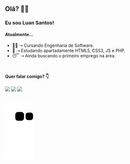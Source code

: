 ## Olá? 🐱‍👤

### Eu sou Luan Santos!

#### Atualmente...


- 👨‍🎓 ⇢ Cursando Engenharia de Software.
- 👾 ⇢ Estudando apartadamente HTML5, CSS3, JS e PHP.
- 😴 ⇢ Ainda buscando o primeiro emprego na área.
<br>

#### Quer falar comigo? 👇

<div>
  <a href = "mailto:luan.cardoso0029@gmail.com"><img src="https://img.shields.io/badge/-Gmail-%23333?style=for-the-badge&logo=gmail&logoColor=red" target="_blank"></a>
  <a href="https://www.instagram.com/luan.sntos_" target="_blank"><img src="https://img.shields.io/badge/-Instagram-%23E4405F?style=for-the-badge&logo=instagram&logoColor=white" target="_blank"></a>
  <a href="https://contate.me/luansantos" target="_blank"><img src= "https://img.shields.io/badge/WhatsApp-25D366?style=for-the-badge&logo=whatsapp&logoColor=white" target="_blank"></a>
</div>
<br>

![Snake animation](https://github.com/rafaballerini/rafaballerini/blob/output/github-contribution-grid-snake.svg)

